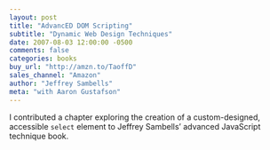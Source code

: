 ```yaml
---
layout: post
title: "AdvancED DOM Scripting"
subtitle: "Dynamic Web Design Techniques"
date: 2007-08-03 12:00:00 -0500
comments: false
categories: books
buy_url: "http://amzn.to/TaoffD"
sales_channel: "Amazon"
author: "Jeffrey Sambells"
meta: "with Aaron Gustafson"
---
```


I contributed a chapter exploring the creation of a custom-designed, accessible `select` element to Jeffrey Sambells’ advanced JavaScript technique book.